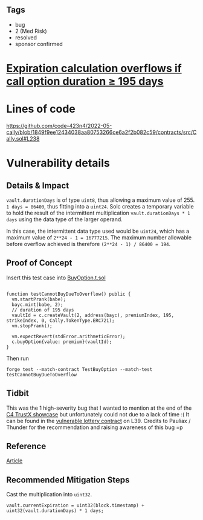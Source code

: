 ## Tags

- bug
- 2 (Med Risk)
- resolved
- sponsor confirmed

# [Expiration calculation overflows if call option duration ≥ 195 days](https://github.com/code-423n4/2022-05-cally-findings/issues/16) 

# Lines of code

https://github.com/code-423n4/2022-05-cally/blob/1849f9ee12434038aa80753266ce6a2f2b082c59/contracts/src/Cally.sol#L238


# Vulnerability details

## Details & Impact

`vault.durationDays` is of type `uint8`, thus allowing a maximum value of 255. `1 days = 86400`, thus fitting into a `uint24`. Solc creates a temporary variable to hold the result of the intermittent multiplication `vault.durationDays * 1 days` using the data type of the larger operand.

In this case, the intermittent data type used would be `uint24`, which has a maximum value of `2**24 - 1 = 16777215`. The maximum number allowable before overflow achieved is therefore `(2**24 - 1) / 86400 = 194`.

## Proof of Concept

Insert this test case into [BuyOption.t.sol](https://github.com/code-423n4/2022-05-cally/blob/1849f9ee12434038aa80753266ce6a2f2b082c59/contracts/test/units/BuyOption.t.sol)

```solidity

function testCannotBuyDueToOverflow() public {
  vm.startPrank(babe);
  bayc.mint(babe, 2);
  // duration of 195 days
  vaultId = c.createVault(2, address(bayc), premiumIndex, 195, strikeIndex, 0, Cally.TokenType.ERC721);
  vm.stopPrank();

  vm.expectRevert(stdError.arithmeticError);
  c.buyOption{value: premium}(vaultId);
}
```

Then run

```
forge test --match-contract TestBuyOption --match-test testCannotBuyDueToOverflow
```

## Tidbit

This was the 1 high-severity bug that I wanted to mention at the end of the [C4 TrustX showcase](https://youtu.be/up9eqFRLgMQ?t=5722) but unfortunately could not due to a lack of time :( It can be found in the [vulnerable lottery contract](https://gist.github.com/HickupHH3/d214cfe6e4d003f428a63ae7d127af2d) on L39. Credits to Pauliax / Thunder for the recommendation and raising awareness of this bug =p

## Reference

[Article](https://muellerberndt.medium.com/building-a-secure-nft-gaming-experience-a-herdsmans-diary-1-91aab11139dc)

## Recommended Mitigation Steps

Cast the multiplication into `uint32`.

```solidity
vault.currentExpiration = uint32(block.timestamp) + uint32(vault.durationDays) * 1 days;
```

